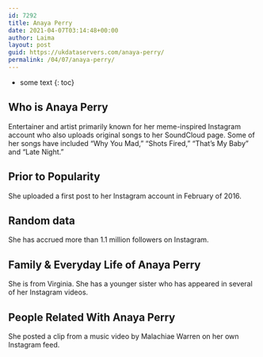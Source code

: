 ```yaml
---
id: 7292
title: Anaya Perry
date: 2021-04-07T03:14:48+00:00
author: Laima
layout: post
guid: https://ukdataservers.com/anaya-perry/
permalink: /04/07/anaya-perry/
---
```


* some text
{: toc}


## Who is Anaya Perry
                  
                  
                  
Entertainer and artist primarily known for her meme-inspired Instagram account who also uploads original songs to her SoundCloud page. Some of her songs have included &#8220;Why You Mad,&#8221; &#8220;Shots Fired,&#8221; &#8220;That&#8217;s My Baby&#8221; and &#8220;Late Night.&#8221; 
                  
              
            
              
            
                
                
                
## Prior to Popularity
                  
                  
                  
She uploaded a first post to her Instagram account in February of 2016. 
                  
              
            
              
            
                
                
                
## Random data
                  
                  
                  
She has accrued more than 1.1 million followers on Instagram. 
                  
              
            
              
            
                
                
                
## Family & Everyday Life of Anaya Perry
                  
                  
                  
She is from Virginia. She has a younger sister who has appeared in several of her Instagram videos. 
                  
              
            
              
            
                
                
                
## People Related With Anaya Perry
                  
                  
                  
She posted a clip from a music video by Malachiae Warren on her own Instagram feed. 
                  
              
            
              
            
                
              
            
              
              
            
            
              
            
          
          
          